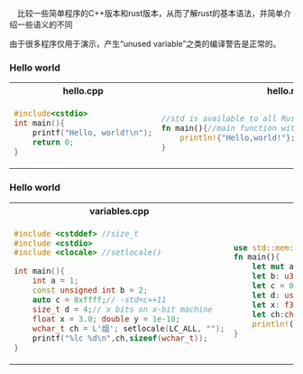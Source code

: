 　比较一些简单程序的C++版本和rust版本，从而了解rust的基本语法，并简单介绍一些语义的不同

由于很多程序仅用于演示，产生“unused variable”之类的编译警告是正常的。

### Hello world

<table> <tr><th>hello.cpp</th> <th>hello.md</th></tr><tr><td>

```c++
#include<cstdio>
int main(){
    printf("Hello, world!\n");
    return 0;
}
```
</td><td>

```rust
//std is available to all Rust crates by default
fn main(){//main function without explicit return type
    println!{"Hello,world!"};//print with newline
}
```
</td></tr></table>

### Hello world

<table> <tr><th>variables.cpp</th> <th>variables.md</th></tr><tr><td>

```c++
#include <cstddef> //size_t
#include <cstdio>
#include <clocale> //setlocale()

int main(){
    int a = 1;
    const unsigned int b = 2;
    auto c = 0xffff;// -std=c++11
    size_t d = 4;// x bits on x-bit machine
    float x = 3.0; double y = 1e-10;
    wchar_t ch = L'烟'; setlocale(LC_ALL, "");
    printf("%lc %d\n",ch,sizeof(wchar_t));
}
```
</td><td>

```rust
use std::mem::size_of; //similar to python import
fn main(){
    let mut a:i32 = 1;
    let b: u32 = 2;
    let c = 0xffff;
    let d: usize = 4;// x bits on x-bit machine
    let x: f32 = 3.0;let y: f64 = 1e-10;
    let ch:char = '烟';//4 byte unicode character
    println!("{} {}",ch,size_of::<char>());
}
```
</td></tr></table>